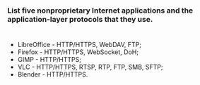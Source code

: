 ### List five nonproprietary Internet applications and the application-layer protocols that they use.

#

 * LibreOffice - HTTP/HTTPS, WebDAV, FTP;
 * Firefox - HTTP/HTTPS, WebSocket, DoH;
 * GIMP - HTTP/HTTPS;
 * VLC - HTTP/HTTPS, RTSP, RTP, FTP, SMB, SFTP;
 * Blender - HTTP/HTTPS.